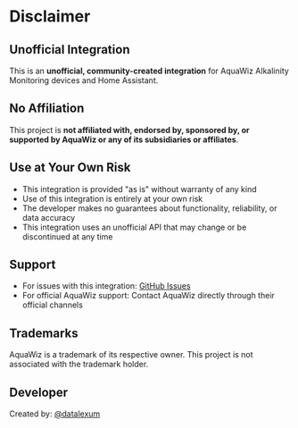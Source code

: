 # Disclaimer

## Unofficial Integration

This is an **unofficial, community-created integration** for AquaWiz Alkalinity Monitoring devices and Home Assistant. 

## No Affiliation

This project is **not affiliated with, endorsed by, sponsored by, or supported by AquaWiz or any of its subsidiaries or affiliates**.

## Use at Your Own Risk

- This integration is provided "as is" without warranty of any kind
- Use of this integration is entirely at your own risk
- The developer makes no guarantees about functionality, reliability, or data accuracy
- This integration uses an unofficial API that may change or be discontinued at any time

## Support

- For issues with this integration: [GitHub Issues](https://github.com/datalexum/aquawiz-homeassistant/issues)
- For official AquaWiz support: Contact AquaWiz directly through their official channels

## Trademarks

AquaWiz is a trademark of its respective owner. This project is not associated with the trademark holder.

## Developer

Created by: [@datalexum](https://github.com/datalexum)